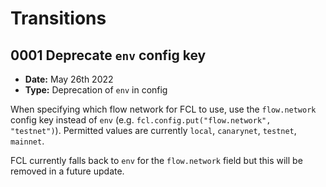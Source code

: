 # Transitions

## 0001 Deprecate `env` config key
- **Date:** May 26th 2022
- **Type:** Deprecation of `env` in config

When specifying which flow network for FCL to use, use the `flow.network` config key instead of `env` (e.g. `fcl.config.put("flow.network", "testnet")`).  Permitted values are currently `local`, `canarynet`, `testnet`, `mainnet`.

FCL currently falls back to `env` for the `flow.network` field but this will be removed in a future update.